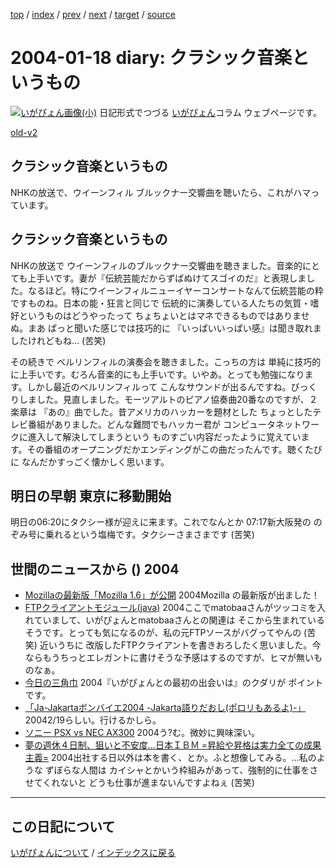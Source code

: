 [top](https://igapyon.github.io/diary/) 
 / [index](https://igapyon.github.io/diary/2004/index.html) 
 / [prev](https://igapyon.github.io/diary/2004/ig040115.html) 
 / [next](https://igapyon.github.io/diary/2004/ig040119.html) 
 / [target](https://igapyon.github.io/diary/2004/ig040118.html) 
 / [source](https://github.com/igapyon/diary/blob/gh-pages/2004/ig040118.html.src.md) 

2004-01-18 diary: クラシック音楽というもの
=====================================================================================================
[![いがぴょん画像(小)](https://igapyon.github.io/diary/images/iga200306s.jpg "いがぴょん")](https://igapyon.github.io/diary/memo/memoigapyon.html) 日記形式でつづる [いがぴょん](https://igapyon.github.io/diary/memo/memoigapyon.html)コラム ウェブページです。

[old-v2](ig040118-orig.html)

## クラシック音楽というもの

NHKの放送で、ウイーンフィル ブルックナー交響曲を聴いたら、これがハマっています。


## クラシック音楽というもの

NHKの放送で ウイーンフィルのブルックナー交響曲を聴きました。音楽的にとても上手いです。妻が『伝統芸能だからずばぬけてスゴイのだ』と表現しました。なるほど。特にウイーンフィルニューイヤーコンサートなんて伝統芸能の粋ですものね。日本の能・狂言と同じで 伝統的に演奏している人たちの気質・嗜好というものはどうやったって ちょちょいとはマネできるものではありませぬ。まあ ぱっと聞いた感じでは技巧的に 『いっぱいいっぱい感』は聞き取れましたけれどもね… (苦笑)

その続きで ベルリンフィルの演奏会を聴きました。こっちの方は 単純に技巧的に上手いです。むろん音楽的にも上手いです。いやあ。とっても勉強になります。しかし最近のベルリンフィルって こんなサウンドが出るんですね。びっくりしました。見直しました。モーツアルトのピアノ協奏曲20番なのですが、２楽章は 『あの』曲でした。昔アメリカのハッカーを題材とした ちょっとしたテレビ番組がありました。どんな難問でもハッカー君が コンピュータネットワークに進入して解決してしまうという ものすごい内容だったように覚えています。その番組のオープニングだかエンディングがこの曲だったんです。聴くたびに なんだかすっごく懐かしく思います。

## 明日の早朝 東京に移動開始

明日の06:20にタクシー様が迎えに来ます。これでなんとか 07:17新大阪発の のぞみ号に乗れるという塩梅です。タクシーさまさまです
(苦笑)

## 世間のニュースから () 2004

* [Mozillaの最新版「Mozilla 1.6」が公開](http://www.itmedia.co.jp/enterprise/0401/16/epn04.html)  2004Mozilla の最新版が出ました！
* [FTPクライアントモジュール(java)](http://it.age.jp/soft001.html)  2004ここでmatobaaさんがツッコミを入れていまして、いがぴょんとmatobaaさんとの関連は そこから生まれているそうです。とっても気になるのが、私の元FTPソースがバグってやんの (苦笑) 近いうちに 改版したFTPクライアントを書きおろしたく思いました。今ならもうちっとエレガントに書けそうな予感はするのですが、ヒマが無いものなぁ。
* [今日の三角巾](http://matobaa.tdiary.net/20040116.html)  2004『いがぴょんとの最初の出会いは』のクダリが ポイントです。
* [「Ja-Jakartaボンバイエ2004 -Jakarta語りだおし(ポロリもあるよ)-」](http://www.jtc2004.com/conf_bof.html)  20042/19らしい。行けるかしら。
* [ソニー PSX vs NEC AX300](http://pcweb.mycom.co.jp/articles/2004/01/14/psxax300/)  2004う?む。微妙に興味深い。
* [夢の週休４日制、狙いと不安度…日本ＩＢＭ =昇給や昇格は実力全ての成果主義=](http://www.zakzak.co.jp/top/top0115_1_20.html)  2004出社する日以外は本を書く、とか。ふと想像してみる。…私のような ずぼらな人間は カイシャとかいう枠組みがあって、強制的に仕事をさせてくれないと どうも仕事が進まないんですよねぇ (苦笑)

----------------------------------------------------------------------------------------------------

## この日記について
[いがぴょんについて](https://igapyon.github.io/diary/memo/memoigapyon.html) / [インデックスに戻る](https://igapyon.github.io/diary/idxall.html)
